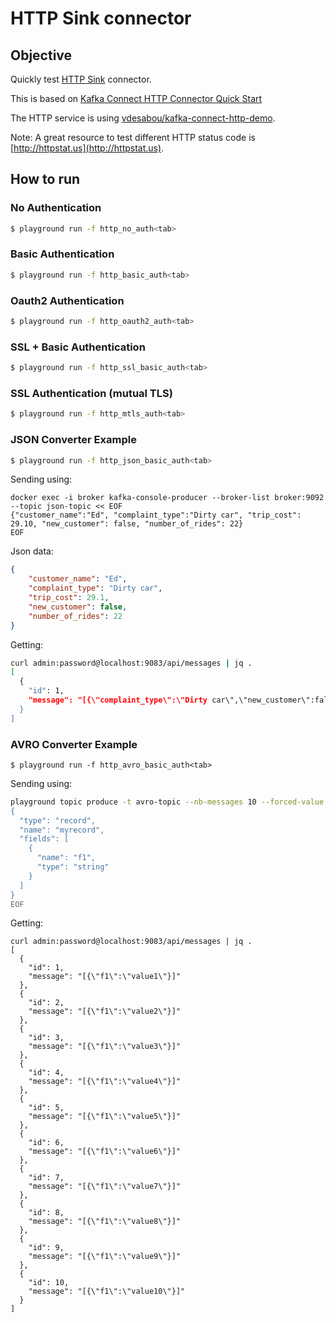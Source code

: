 # HTTP Sink connector



## Objective

Quickly test [HTTP Sink](https://docs.confluent.io/current/connect/kafka-connect-http/index.html#kconnect-long-http-sink-connector) connector.

This is based on [Kafka Connect HTTP Connector Quick Start](https://docs.confluent.io/current/connect/kafka-connect-http/index.html#kconnect-long-http-connector-quick-start)

The HTTP service is using [vdesabou/kafka-connect-http-demo](https://github.com/vdesabou/kafka-connect-http-demo).

Note: A great resource to test different HTTP status code is [http://httpstat.us](http://httpstat.us).

## How to run


### No Authentication

```bash
$ playground run -f http_no_auth<tab>
```

### Basic Authentication

```bash
$ playground run -f http_basic_auth<tab>
```

### Oauth2 Authentication

```bash
$ playground run -f http_oauth2_auth<tab>
```

### SSL + Basic Authentication

```bash
$ playground run -f http_ssl_basic_auth<tab>
```
### SSL Authentication (mutual TLS)

```bash
$ playground run -f http_mtls_auth<tab>
```

### JSON Converter Example

```bash
$ playground run -f http_json_basic_auth<tab>
```

Sending using:

```
docker exec -i broker kafka-console-producer --broker-list broker:9092 --topic json-topic << EOF
{"customer_name":"Ed", "complaint_type":"Dirty car", "trip_cost": 29.10, "new_customer": false, "number_of_rides": 22}
EOF
```

Json data:

```json
{
    "customer_name": "Ed",
    "complaint_type": "Dirty car",
    "trip_cost": 29.1,
    "new_customer": false,
    "number_of_rides": 22
}
```

Getting:

```bash
curl admin:password@localhost:9083/api/messages | jq .
[
  {
    "id": 1,
    "message": "[{\"complaint_type\":\"Dirty car\",\"new_customer\":false,\"trip_cost\":29.1,\"customer_name\":\"Ed\",\"number_of_rides\":22}]"
  }
]
```
### AVRO Converter Example

```
$ playground run -f http_avro_basic_auth<tab>
```

Sending using:

```bash
playground topic produce -t avro-topic --nb-messages 10 --forced-value '{"f1":"value%g"}' << 'EOF'
{
  "type": "record",
  "name": "myrecord",
  "fields": [
    {
      "name": "f1",
      "type": "string"
    }
  ]
}
EOF
```

Getting:

```
curl admin:password@localhost:9083/api/messages | jq .
[
  {
    "id": 1,
    "message": "[{\"f1\":\"value1\"}]"
  },
  {
    "id": 2,
    "message": "[{\"f1\":\"value2\"}]"
  },
  {
    "id": 3,
    "message": "[{\"f1\":\"value3\"}]"
  },
  {
    "id": 4,
    "message": "[{\"f1\":\"value4\"}]"
  },
  {
    "id": 5,
    "message": "[{\"f1\":\"value5\"}]"
  },
  {
    "id": 6,
    "message": "[{\"f1\":\"value6\"}]"
  },
  {
    "id": 7,
    "message": "[{\"f1\":\"value7\"}]"
  },
  {
    "id": 8,
    "message": "[{\"f1\":\"value8\"}]"
  },
  {
    "id": 9,
    "message": "[{\"f1\":\"value9\"}]"
  },
  {
    "id": 10,
    "message": "[{\"f1\":\"value10\"}]"
  }
]
```
